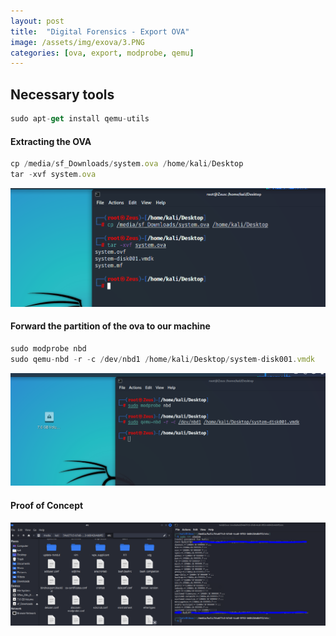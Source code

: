```yaml
---
layout: post
title:  "Digital Forensics - Export OVA"
image: /assets/img/exova/3.PNG
categories: [ova, export, modprobe, qemu]
---
```


## Necessary tools

```javascript
sudo apt-get install qemu-utils
```

#### Extracting the OVA

```javascript
cp /media/sf_Downloads/system.ova /home/kali/Desktop
tar -xvf system.ova
```

![image]( /assets/img/exova/1.PNG)

#### Forward the partition of the ova to our machine

```javascript
sudo modprobe nbd
sudo qemu-nbd -r -c /dev/nbd1 /home/kali/Desktop/system-disk001.vmdk
```

![image]( /assets/img/exova/2.PNG)


#### Proof of Concept

![image]( /assets/img/exova/3.PNG)

